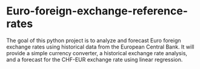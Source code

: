# Euro-foreign-exchange-reference-rates
The goal of this python project is to analyze and forecast Euro foreign exchange rates using historical data from the European Central Bank. It will provide a simple currency converter, a historical exchange rate analysis, and a forecast for the CHF-EUR exchange rate using linear regression.
